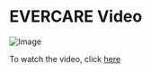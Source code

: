 # EVERCARE Video

![Image](https://github.com/user-attachments/assets/409d145c-0495-49fb-bcb5-35dd82a4d2a6)

To watch the video, click [here](https://youtu.be/Ezl3K3Tl5U0)
